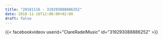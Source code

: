 ```yaml
---
title: "20181116 - 319293088886252"
date: 2018-11-16T12:00:00+02:00
draft: false
---
```


{{< facebookvideov userid="ClareRadelMusic" id="319293088886252" >}}